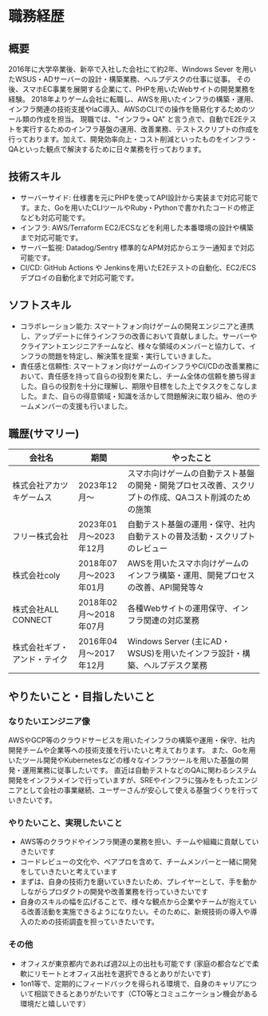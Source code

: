 # 職務経歴

## 概要
2016年に大学卒業後、新卒で入社した会社にて約2年、Windows Sever を用いたWSUS・ADサーバーの設計・構築業務、ヘルプデスクの仕事に従事。
その後、スマホEC事業を展開する企業にて、PHPを用いたWebサイトの開発業務を経験。
2018年よりゲーム会社に転職し、AWSを用いたインフラの構築・運用、インフラ関連の技術支援やIaC導入、AWSのCLIでの操作を簡易化するためのツール類の作成を担当。
現職では、"インフラ+ QA" と言う点で、自動でE2Eテストを実行するためのインフラ基盤の運用、改善業務、テストスクリプトの作成を行っております。加えて、開発効率向上・コスト削減といったものをインフラ・QAといった観点で解決するために日々業務を行っております。




## 技術スキル
- サーバーサイド: 仕様書を元にPHPを使ってAPI設計から実装まで対応可能です。また、Goを用いたCLIツールやRuby・Pythonで書かれたコードの修正なども対応可能です。
- インフラ: AWS/Terraform EC2/ECSなどを利用した本番環境の設計や構築まで対応可能です。
- サーバー監視: Datadog/Sentry 標準的なAPM対応からエラー通知まで対応可能です。
- CI/CD: GitHub Actions や Jenkinsを用いたE2Eテストの自動化、EC2/ECSデプロイの自動化まで対応可能です。



## ソフトスキル
- コラボレーション能力: スマートフォン向けゲームの開発エンジニアと連携し、アップデートに伴うインフラの改善において貢献しました。サーバーやクライアントエンジニアチームなど、様々な領域のメンバーと協力して、インフラの問題を特定し、解決策を提案・実行していきました。
- 責任感と信頼性: スマートフォン向けゲームのインフラやCI/CDの改善業務において、責任感を持って自らの役割を果たし、チーム全体の信頼を勝ち得ました。自らの役割を十分に理解し、期限や目標をした上でタスクをこなしました。また、自らの得意領域・知識を活かして問題解決に取り組み、他のチームメンバーの支援も行いました。


## 職歴(サマリー)
| 会社名 | 期間 |やったこと |
| ---- | ---- | ---- |
| 株式会社アカツキゲームス | 2023年12月〜 | スマホ向けゲームの自動テスト基盤の開発・開発プロセス改善、スクリプトの作成、QAコスト削減のための施策 |
| フリー株式会社 | 2023年01月〜2023年12月 | 自動テスト基盤の運用・保守、社内自動テストの普及活動・スクリプトのレビュー |
| 株式会社coly | 2018年07月〜2023年01月 | AWSを用いたスマホ向けゲームのインフラ構築・運用、開発プロセスの改善、API開発等々 |
| 株式会社ALL CONNECT | 2018年02月〜2018年07月 | 各種Webサイトの運用保守、インフラ関連の対応業務 |
| 株式会社ギブ・アンド・テイク | 2016年04月〜2017年12月 | Windows Server (主にAD・WSUS)を用いたインフラ設計・構築、ヘルプデスク業務 |



## やりたいこと・目指したいこと
### なりたいエンジニア像
AWSやGCP等のクラウドサービスを用いたインフラの構築や運用・保守、社内開発チームや企業等への技術支援を行いたいと考えております。
また、Goを用いたツール開発やKubernetesなどの様々なインフラツールを用いた基盤の開発・運用業務に従事したいです。
直近は自動テストなどのQAに関わるシステム開発をインフラメインで行っていますが、SREやインフラに強みをもったエンジニアとして会社の事業継続、ユーザーさんが安心して使える基盤づくりを行っていきたいです。


### やりたいこと、実現したいこと
- AWS等のクラウドやインフラ関連の業務を担い、チームや組織に貢献していきたいです
- コードレビューの文化や、ペアプロを含めて、チームメンバーと一緒に開発をしていきたいと考えています
- まずは、自身の技術力を磨いていきたいため、プレイヤーとして、手を動かしながらプロダクトの開発や改善業務を行っていきたいです
- 自身のスキルの幅を広げることで、様々な観点から企業やチームが抱えている改善活動を実施できるようになりたい。そのために、新規技術の導入や導入のための技術調査を担っていきたいです。



### その他
- オフィスが東京都内であれば週2以上の出社も可能です (家庭の都合などで柔軟にリモートとオフィス出社を選択できるとありがたいです)
- 1on1等で、定期的にフィードバックを得られる環境で、自身のキャリアについて相談できるとありがたいです（CTO等とコミュニケーション機会がある環境だと嬉しいです）
